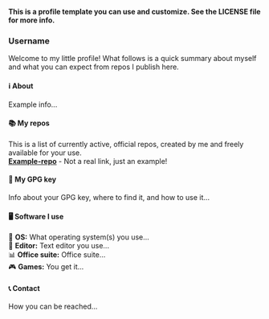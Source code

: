 **This is a profile template you can use and customize. See the LICENSE file for more info.**

### Username
 Welcome to my little profile! What follows is a quick summary about myself and what you can expect from repos I publish here.

#### ℹ️ About
Example info...

#### 📚 My repos
This is a list of currently active, official repos, created by me and freely available for your use.  
**[Example-repo](https://github.com/username/example-repo)** - Not a real link, just an example!

#### 🔐 My GPG key
Info about your GPG key, where to find it, and how to use it...

#### 🖥️ Software I use
🐧 **OS:** What operating system(s) you use...  
📝 **Editor:** Text editor you use...  
📊 **Office suite:** Office suite...  
🎮 **Games:** You get it...  

#### 📞 Contact
How you can be reached...
